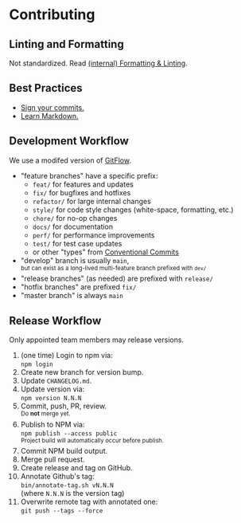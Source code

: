 # Contributing

## Linting and Formatting

Not standardized. Read [(internal) Formatting & Linting](https://confluence.tacc.utexas.edu/x/HoBGCw).

## Best Practices

- [Sign your commits.](https://help.github.com/en/github/authenticating-to-github/managing-commit-signature-verification)
- [Learn Markdown.](https://bitbucket.org/tutorials/markdowndemo)

## Development Workflow

We use a modifed version of [GitFlow](https://datasift.github.io/gitflow/IntroducingGitFlow.html).

- "feature branches" have a specific prefix:
  - `feat/` for features and updates
  - `fix/` for bugfixes and hotfixes
  - `refactor/` for large internal changes
  - `style/` for code style changes (white-space, formatting, etc.)
  - `chore/` for no-op changes
  - `docs/` for documentation
  - `perf/` for performance improvements
  - `test/` for test case updates
  - or other "types" from [Conventional Commits](https://www.conventionalcommits.org/en/v1.0.0/#summary)
- "develop" branch is usually `main`,\
    <sup>but can exist as a long-lived multi-feature branch prefixed with `dev/`</sup>
- "release branches" (as needed) are prefixed with `release/`
- "hotfix branches" are prefixed `fix/`
- "master branch" is always `main`

## Release Workflow

Only appointed team members may release versions.

1. (one time) Login to npm via:\
    `npm login`
1. Create new branch for version bump.
1. Update `CHANGELOG.md`.
1. Update version via:\
   `npm version N.N.N`
1. Commit, push, PR, review.\
    <sup>Do **not** merge yet.</sup>
1. Publish to NPM via:\
    `npm publish --access public`\
    <sup>Project build will automatically occur before publish.</sup>
1. Commit NPM build output.
1. Merge pull request.
1. Create release and tag on GitHub.
1. Annotate Github's tag:\
  `bin/annotate-tag.sh vN.N.N`\
  (where `N.N.N` is the version tag)
1. Overwrite remote tag with annotated one:\
  `git push --tags --force`

